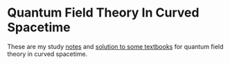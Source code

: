 # Quantum Field Theory In Curved Spacetime
 These are my study [notes](/PhysicsNotes/Notes) and [solution to some textbooks](/Solutions) for quantum field theory in curved spacetime.

